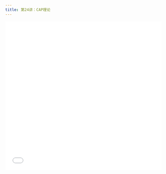 ```yaml
---
title: 第24讲：CAP理论
---
```


<iframe src="//player.bilibili.com/player.html?aid=744788125&bvid=BV1pr4y1d76M&cid=1235686144&p=1" scrolling="no" border="0" frameborder="no" framespacing="0" allowfullscreen="true" width="100%" height="480"> </iframe>